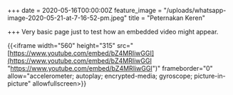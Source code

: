 +++
date = 2020-05-16T00:00:00Z
feature_image = "/uploads/whatsapp-image-2020-05-21-at-7-16-52-pm.jpeg"
title = "Peternakan Keren"

+++
Very basic page just to test how an embedded video might appear.

{{<iframe width="560" height="315" src="[https://www.youtube.com/embed/bZ4MRIiwGGI](https://www.youtube.com/embed/bZ4MRIiwGGI "https://www.youtube.com/embed/bZ4MRIiwGGI")" frameborder="0" allow="accelerometer; autoplay; encrypted-media; gyroscope; picture-in-picture" allowfullscreen></iframe>}}